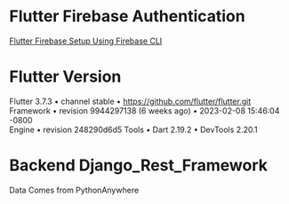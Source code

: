# Flutter Firebase Authentication

[Flutter Firebase Setup Using Firebase CLI](https://firebase.flutter.dev/docs/overview/)



# Flutter Version

Flutter 3.7.3 • channel stable • https://github.com/flutter/flutter.git <br>
Framework • revision 9944297138 (6 weeks ago) • 2023-02-08 15:46:04 -0800 <br>
Engine • revision 248290d6d5
Tools • Dart 2.19.2 • DevTools 2.20.1



# Backend Django_Rest_Framework

Data Comes from PythonAnywhere




